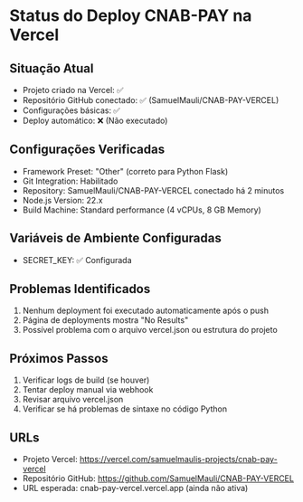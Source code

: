 # Status do Deploy CNAB-PAY na Vercel

## Situação Atual
- Projeto criado na Vercel: ✅
- Repositório GitHub conectado: ✅ (SamuelMauli/CNAB-PAY-VERCEL)
- Configurações básicas: ✅
- Deploy automático: ❌ (Não executado)

## Configurações Verificadas
- Framework Preset: "Other" (correto para Python Flask)
- Git Integration: Habilitado
- Repository: SamuelMauli/CNAB-PAY-VERCEL conectado há 2 minutos
- Node.js Version: 22.x
- Build Machine: Standard performance (4 vCPUs, 8 GB Memory)

## Variáveis de Ambiente Configuradas
- SECRET_KEY: ✅ Configurada

## Problemas Identificados
1. Nenhum deployment foi executado automaticamente após o push
2. Página de deployments mostra "No Results"
3. Possível problema com o arquivo vercel.json ou estrutura do projeto

## Próximos Passos
1. Verificar logs de build (se houver)
2. Tentar deploy manual via webhook
3. Revisar arquivo vercel.json
4. Verificar se há problemas de sintaxe no código Python

## URLs
- Projeto Vercel: https://vercel.com/samuelmaulis-projects/cnab-pay-vercel
- Repositório GitHub: https://github.com/SamuelMauli/CNAB-PAY-VERCEL
- URL esperada: cnab-pay-vercel.vercel.app (ainda não ativa)
